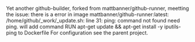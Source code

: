 Yet another github-builder, forked from  mattbanner/github-runner, meetting the issue: 
there is a error in image mattbanner/github-runner:latest:
/home/github/_work/_update.sh: line 31: ping: command not found
need ping. will add command
RUN apt-get update && apt-get install -y iputils-ping
to Dockerfile
For configuration see the parent project. 
